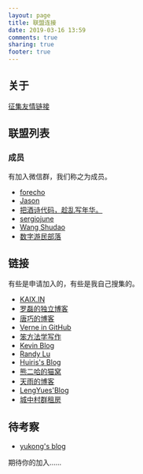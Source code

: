 ```yaml
---
layout: page
title: 联盟连接
date: 2019-03-16 13:59
comments: true
sharing: true
footer: true
---
```


## 关于

[征集友情链接](/collect-friendship-links.html)

## 联盟列表

### 成员

有加入微信群，我们称之为成员。

- [forecho](https://blog.forecho.com/)
- [Jason](https://atjason.com/)
- [把酒诗代码，趁乱写年华。](http://www.102no.com)
- [sergiojune](https://sergiojune.com/)
- [Wang Shudao](https://vulgur.github.io)
- [数字游民部落](https://jarodise.com/)

## 链接

有些是申请加入的，有些是我自己搜集的。

- [KAIX.IN](https://kaix.in/)
- [罗磊的独立博客](https://luolei.org/)
- [唐巧的博客](http://blog.devtang.com/)
- [Verne in GitHub](https://einverne.github.io/)
- [笨方法学写作](https://www.cnfeat.com/)
- [Kevin Blog](https://zhowkev.in/)
- [Randy Lu](https://lutaonan.com/)
- [Huiris's Blog](https://huiris.com/)
- [熊二哈的猫窝](https://www.wispx.cn/)
- [天雨的博客](https://blog.irain.in/)
- [LengYues'Blog](https://www.apkdv.com/)
- [城中村群租房](https://www.darmau.com/)

## 待考察

- [yukong's blog](http://www.yukonga.cn/)


期待你的加入……

